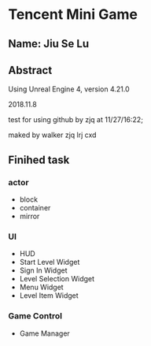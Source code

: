 # Tencent Mini Game 

## Name: Jiu Se Lu

## Abstract

Using Unreal Engine 4, version 4.21.0

2018.11.8

test for using github by zjq at 11/27/16:22;

maked by walker zjq lrj cxd

## Finihed task

### actor

* block
* container
* mirror

### UI

* HUD
* Start Level Widget
* Sign In Widget
* Level Selection Widget
* Menu Widget
* Level Item Widget

### Game Control

* Game Manager
